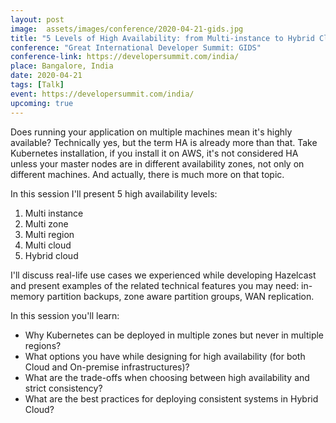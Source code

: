 ```yaml
---
layout: post
image:  assets/images/conference/2020-04-21-gids.jpg
title: "5 Levels of High Availability: from Multi-instance to Hybrid Cloud"
conference: "Great International Developer Summit: GIDS"
conference-link: https://developersummit.com/india/
place: Bangalore, India
date: 2020-04-21
tags: [Talk]
event: https://developersummit.com/india/
upcoming: true
---
```


Does running your application on multiple machines mean it's highly available? Technically yes, but the term HA is already more than that. Take Kubernetes installation, if you install it on AWS, it's not considered HA unless your master nodes are in different availability zones, not only on different machines. And actually, there is much more on that topic.

In this session I'll present 5 high availability levels:
1. Multi instance
2. Multi zone
3. Multi region
4. Multi cloud
5. Hybrid cloud

I'll discuss real-life use cases we experienced while developing Hazelcast and present examples of the related technical features you may need: in-memory partition backups, zone aware partition groups, WAN replication.

In this session you'll learn:
- Why Kubernetes can be deployed in multiple zones but never in multiple regions?
- What options you have while designing for high availability (for both Cloud and On-premise infrastructures)?
- What are the trade-offs when choosing between high availability and strict consistency?
- What are the best practices for deploying consistent systems in Hybrid Cloud?
